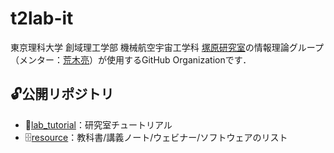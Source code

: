 # t2lab-it

東京理科大学 創域理工学部 機械航空宇宙工学科 [塚原研究室](https://www.rs.tus.ac.jp/~t2lab/index-j.html)の情報理論グループ（メンター：[荒木亮](https://ryo-araki.github.io/)）が使用するGitHub Organizationです．

## 🔓公開リポジトリ

- 🐣[lab_tutorial](https://github.com/t2lab-it/lab_tutorial)：研究室チュートリアル
- 🗄️[resource](https://github.com/t2lab-it/resource)：教科書/講義ノート/ウェビナー/ソフトウェアのリスト
